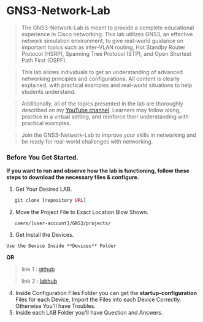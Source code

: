 # GNS3-Network-Lab
> The GNS3-Network-Lab is meant to provide a complete educational experience in Cisco networking. This lab utilizes GNS3, an effective network simulation environment, to give real-world guidance on important topics such as inter-VLAN routing, Hot Standby Router Protocol (HSRP), Spanning Tree Protocol (STP), and Open Shortest Path First (OSPF). 

> This lab allows individuals to get an understanding of advanced networking principles and configurations. All content is clearly explained, with practical examples and real-world situations to help students understand.

> Additionally, all of the topics presented in the lab are thoroughly described on my [YouTube channel](www.youtube.com/@ITwithJoash). Learners may follow along, practice in a virtual setting, and reinforce their understanding with practical examples.

> Join the GNS3-Network-Lab to improve your skills in networking and be ready for real-world challenges with networking.

### Before You Get Started.
**If you want to run and observe how the lab is functioning, follow these steps to download the necessary files & configure.**

01. Get Your Desired LAB.
```ruby
   git clone [repository URL]
```
02. Move the Project File to Exact Location Blow Shown.
```
   users/[user-account]/GNS3/projects/
```
03. Get Install the Devices.
```
Use the Device Inside **Devices** Folder
```
**OR**
> link 1 : [github](https://github.com/hegdepavankumar/Cisco-Images-for-GNS3-and-EVE-NG)
> 
> link 2 : [labhub](https://labhub.eu.org/)

04. Inside Configuration Files Folder you can get the **startup-configuration** Files for each Device, Import the Files into each Device Correctly. Otherwise You'll have Troubles.
05. Inside each LAB Folder you'll have Question and Answers. 
